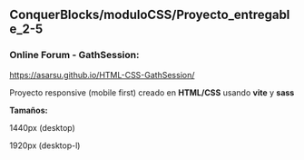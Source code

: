 ## ConquerBlocks/moduloCSS/Proyecto_entregable_2-5
### Online Forum - GathSession:

https://asarsu.github.io/HTML-CSS-GathSession/

Proyecto responsive (mobile first) creado en **HTML/CSS** usando **vite** y **sass**

**Tamaños:**

1440px (desktop)

1920px (desktop-l)
